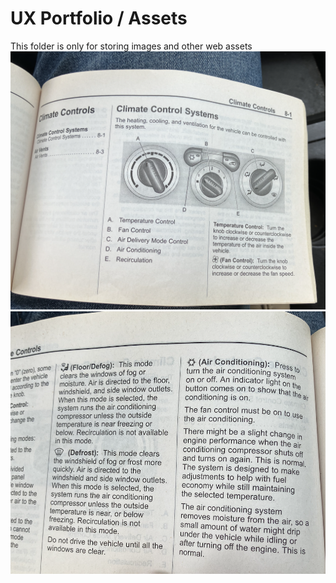 # UX Portfolio / Assets

This folder is only for storing images and other web assets
![booklet1](/assets/booklet1.png)
![booklet2](/assets/booklet2.png)
